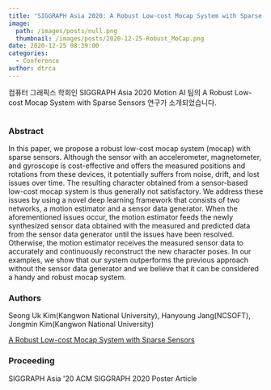 ```yaml
---
title: "SIGGRAPH Asia 2020: A Robust Low-cost Mocap System with Sparse Sensors"
image: 
  path: /images/posts/null.png
  thumbnail: /images/posts/2020-12-25-Robust_MoCap.png
date: 2020-12-25 08:39:00
categories:
  - Conference
author: dtrca
---
```


컴퓨터 그래픽스 학회인 SIGGRAPH Asia 2020 Motion AI 팀의 A Robust Low-cost Mocap System with Sparse Sensors 연구가 소개되었습니다.

<figure class="align-center">
  <a href="#"><img src="{{ '/images/posts/2020-12-25-Robust_MoCap.png' | absolute_url }}" alt=""></a>
</figure>

### Abstract

In this paper, we propose a robust low-cost mocap system (mocap) with sparse sensors. Although the sensor with an accelerometer, magnetometer, and gyroscope is cost-effective and offers the measured positions and rotations from these devices, it potentially suffers from noise, drift, and lost issues over time. The resulting character obtained from a sensor-based low-cost mocap system is thus generally not satisfactory. We address these issues by using a novel deep learning framework that consists of two networks, a motion estimator and a sensor data generator. When the aforementioned issues occur, the motion estimator feeds the newly synthesized sensor data obtained with the measured and predicted data from the sensor data generator until the issues have been resolved. Otherwise, the motion estimator receives the measured sensor data to accurately and continuously reconstruct the new character poses. In our examples, we show that our system outperforms the previous approach without the sensor data generator and we believe that it can be considered a handy and robust mocap system.

### Authors

Seong Uk Kim(Kangwon National University), Hanyoung Jang(NCSOFT), Jongmin Kim(Kangwon National University)

[ A Robust Low-cost Mocap System with Sparse Sensors](https://nc-moai.github.io/papers/SIGGRAPH_AISA_ABSTRACT_2020.pdf)

### Proceeding

SIGGRAPH Asia '20 ACM SIGGRAPH 2020 Poster Article